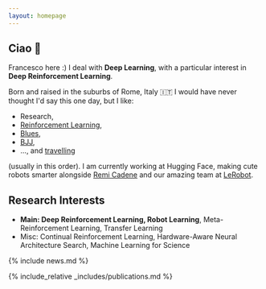```yaml
---
layout: homepage
---
```


## Ciao 👋
Francesco here :) I deal with **Deep Learning**, with a particular interest in **Deep Reinforcement Learning**.

Born and raised in the suburbs of Rome, Italy 🇮🇹 I would have never thought I'd say this one day, but I like:
- Research, 
- [Reinforcement Learning](https://x.com/_fracapuano/status/1517495613788721155/photo/1),
- [Blues](https://open.spotify.com/album/5xQz73Q2PPi3xeoLrg1uce?si=J_T92eMcTASY3HJ0c2Zhsw),
- [BJJ](http://fracapuano.github.io/personal/blog/2023/05/19/bjj.html),
- ..., and [travelling](http://fracapuano.github.io/personal/blog/2023/05/19/two-years-of-travels.html)

(usually in this order). I am currently working at Hugging Face, making cute robots smarter alongside [Remi Cadene](https://remicadene.com) and our amazing team at [LeRobot](https://huggingface.co/lerobot).

## Research Interests

- **Main: Deep Reinforcement Learning, Robot Learning**, Meta-Reinforcement Learning, Transfer Learning
- Misc: Continual Reinforcement Learning, Hardware-Aware Neural Architecture Search, Machine Learning for Science

{% include news.md %}

{% include_relative _includes/publications.md %}

<!-- {% include_relative _includes/services.md %} -->
